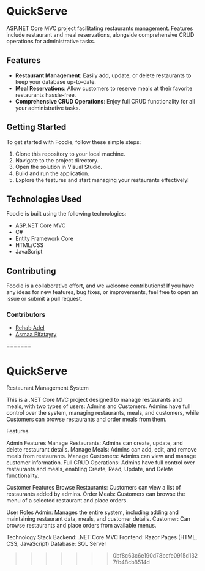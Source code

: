 # QuickServe

ASP.NET Core MVC project facilitating restaurants management. Features include restaurant and meal reservations, alongside comprehensive CRUD operations for administrative tasks.

## Features

- **Restaurant Management**: Easily add, update, or delete restaurants to keep your database up-to-date.
- **Meal Reservations**: Allow customers to reserve meals at their favorite restaurants hassle-free.
- **Comprehensive CRUD Operations**: Enjoy full CRUD functionality for all your administrative tasks.

## Getting Started

To get started with Foodie, follow these simple steps:

1. Clone this repository to your local machine.
2. Navigate to the project directory.
3. Open the solution in Visual Studio.
4. Build and run the application.
5. Explore the features and start managing your restaurants effectively!

## Technologies Used

Foodie is built using the following technologies:

- ASP.NET Core MVC
- C#
- Entity Framework Core
- HTML/CSS
- JavaScript

## Contributing

Foodie is a collaborative effort, and we welcome contributions! If you have any ideas for new features, bug fixes, or improvements, feel free to open an issue or submit a pull request.

### Contributors

- [Rehab Adel](https://github.com/Rehab-Adel)
- [Asmaa Elfatayry](https://github.com/asmaa-elfatayry)

=======
# QuickServe
Restaurant Management System

This is a .NET Core MVC project designed to manage restaurants and meals, with two types of users: Admins and Customers. Admins have full control over the system, managing restaurants, meals, and customers, while Customers can browse restaurants and order meals from them.

Features


Admin Features
Manage Restaurants: Admins can create, update, and delete restaurant details.
Manage Meals: Admins can add, edit, and remove meals from restaurants.
Manage Customers: Admins can view and manage customer information.
Full CRUD Operations: Admins have full control over restaurants and meals, enabling Create, Read, Update, and Delete functionality.


Customer Features
Browse Restaurants: Customers can view a list of restaurants added by admins.
Order Meals: Customers can browse the menu of a selected restaurant and place orders.


User Roles
Admin: Manages the entire system, including adding and maintaining restaurant data, meals, and customer details.
Customer: Can browse restaurants and place orders from available menus.


Technology Stack
Backend: .NET Core MVC
Frontend: Razor Pages (HTML, CSS, JavaScript)
Database: SQL Server
>>>>>>> 0bf8c63c6e190d78bcfe0915d1327fb48cb8514d
